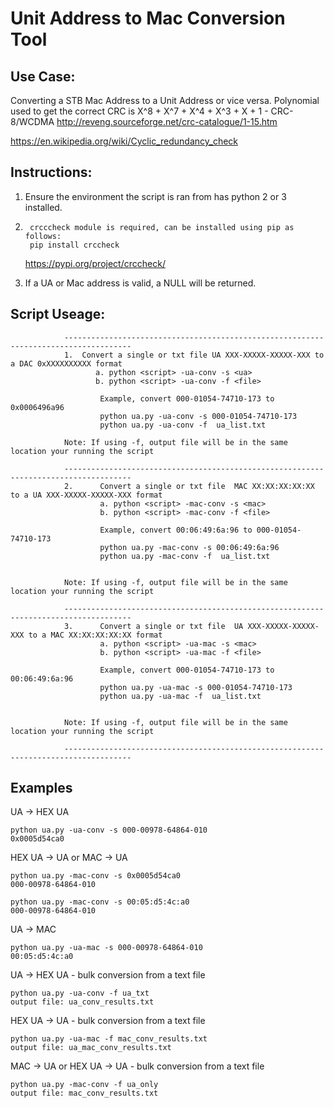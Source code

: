 # Unit Address to Mac Conversion Tool
## Use Case:
Converting a STB Mac Address to a Unit Address or vice versa.
Polynomial used to get the correct CRC is X^8 + X^7 + X^4 + X^3 + X + 1 - CRC-8/WCDMA
http://reveng.sourceforge.net/crc-catalogue/1-15.htm

https://en.wikipedia.org/wiki/Cyclic_redundancy_check

## Instructions:
1.	Ensure the environment the script is ran from has python 2 or 3 installed.
2.      crcccheck module is required, can be installed using pip as follows:
		pip install crccheck
	https://pypi.org/project/crccheck/
	
3.	If a UA or Mac address is valid, a NULL will be returned.



## Script Useage: 
 

                -------------------------------------------------------------------------------------
                1.  Convert a single or txt file UA XXX-XXXXX-XXXXX-XXX to a DAC 0xXXXXXXXXXX format
                       a. python <script> -ua-conv -s <ua>
                       b. python <script> -ua-conv -f <file>

                        Example, convert 000-01054-74710-173 to 0x0006496a96
                        python ua.py -ua-conv -s 000-01054-74710-173
                        python ua.py -ua-conv -f  ua_list.txt

                Note: If using -f, output file will be in the same location your running the script

                -------------------------------------------------------------------------------------
                2.      Convert a single or txt file  MAC XX:XX:XX:XX:XX to a UA XXX-XXXXX-XXXXX-XXX format
                        a. python <script> -mac-conv -s <mac>
                        b. python <script> -mac-conv -f <file>

                        Example, convert 00:06:49:6a:96 to 000-01054-74710-173
                        python ua.py -mac-conv -s 00:06:49:6a:96
                        python ua.py -mac-conv -f  ua_list.txt


                Note: If using -f, output file will be in the same location your running the script

                -------------------------------------------------------------------------------------
                3.      Convert a single or txt file  UA XXX-XXXXX-XXXXX-XXX to a MAC XX:XX:XX:XX:XX format
                        a. python <script> -ua-mac -s <mac>
                        b. python <script> -ua-mac -f <file>

                        Example, convert 000-01054-74710-173 to 00:06:49:6a:96
                        python ua.py -ua-mac -s 000-01054-74710-173
                        python ua.py -ua-mac -f  ua_list.txt


                Note: If using -f, output file will be in the same location your running the script

                -------------------------------------------------------------------------------------		
## Examples
UA -> HEX UA
```
python ua.py -ua-conv -s 000-00978-64864-010
0x0005d54ca0
```

HEX UA -> UA or MAC -> UA
```
python ua.py -mac-conv -s 0x0005d54ca0
000-00978-64864-010
```
```
python ua.py -mac-conv -s 00:05:d5:4c:a0
000-00978-64864-010
```

UA -> MAC
```
python ua.py -ua-mac -s 000-00978-64864-010
00:05:d5:4c:a0
```

UA -> HEX UA - bulk conversion from a text file
```
python ua.py -ua-conv -f ua_txt
output file: ua_conv_results.txt
```

HEX UA -> UA - bulk conversion from a text file
```
python ua.py -ua-mac -f mac_conv_results.txt
output file: ua_mac_conv_results.txt
```

MAC -> UA or HEX UA -> UA - bulk conversion from a text file
```
python ua.py -mac-conv -f ua_only
output file: mac_conv_results.txt
```





   
